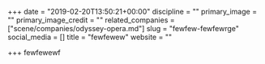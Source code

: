 +++
date = "2019-02-20T13:50:21+00:00"
discipline = ""
primary_image = ""
primary_image_credit = ""
related_companies = ["scene/companies/odyssey-opera.md"]
slug = "fewfew-fewfewrge"
social_media = []
title = "fewfewew"
website = ""

+++
fewfewewf